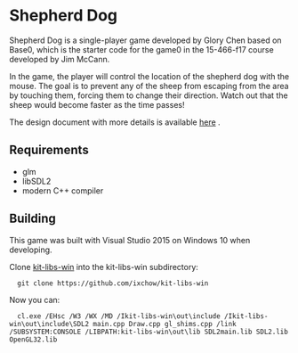 # Shepherd Dog

Shepherd Dog is a single-player game developed by Glory Chen based on Base0, which is the starter code for the game0 in the 15-466-f17 course developed by Jim McCann.

In the game, the player will control the location of the shepherd dog with the mouse. The goal is to prevent any of the sheep from escaping from the area by touching them, forcing them to change their direction. Watch out that the sheep would become faster as the time passes!

The design document with more details is available [here](http://graphics.cs.cmu.edu/courses/15-466-f17/game0-designs/hungyuc/) .

## Requirements

 - glm
 - libSDL2
 - modern C++ compiler


## Building

This game was built with Visual Studio 2015 on Windows 10 when developing.

Clone [kit-libs-win](https://github.com/ixchow/kit-libs-win) into the kit-libs-win subdirectory:
```
  git clone https://github.com/ixchow/kit-libs-win
```
Now you can:
```
  cl.exe /EHsc /W3 /WX /MD /Ikit-libs-win\out\include /Ikit-libs-win\out\include\SDL2 main.cpp Draw.cpp gl_shims.cpp /link /SUBSYSTEM:CONSOLE /LIBPATH:kit-libs-win\out\lib SDL2main.lib SDL2.lib OpenGL32.lib
```

